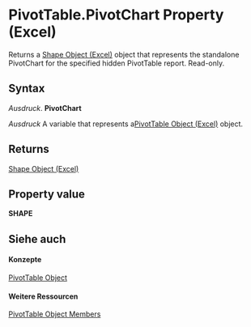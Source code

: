 
# PivotTable.PivotChart Property (Excel)

Returns a [Shape Object (Excel)](8f01fcd1-b7d9-5216-2de5-40fb6648a403.md) object that represents the standalone PivotChart for the specified hidden PivotTable report. Read-only.


## Syntax

 _Ausdruck_. **PivotChart**

 _Ausdruck_ A variable that represents a[PivotTable Object (Excel)](a9c1d4a0-78a9-f9a6-6daf-91cb63e45842.md) object.


## Returns

[Shape Object (Excel)](8f01fcd1-b7d9-5216-2de5-40fb6648a403.md)


## Property value

 **SHAPE**


## Siehe auch


#### Konzepte


[PivotTable Object](a9c1d4a0-78a9-f9a6-6daf-91cb63e45842.md)
#### Weitere Ressourcen


[PivotTable Object Members](http://msdn.microsoft.com/library/8e8d1692-cf32-63c6-a1f6-54ddcc2a4964%28Office.15%29.aspx)